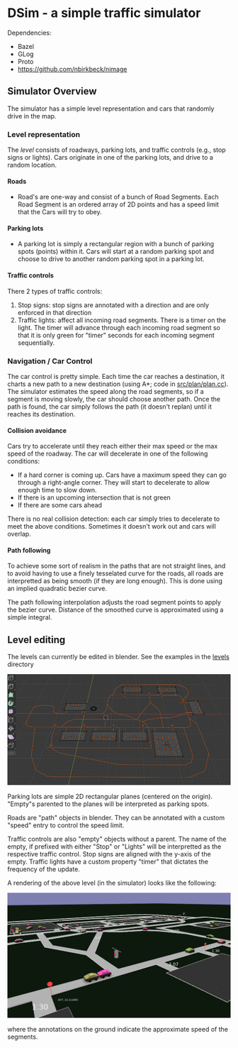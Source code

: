 # DSim - a simple traffic simulator

Dependencies:

 * Bazel
 * GLog
 * Proto
 * https://github.com/nbirkbeck/nimage


## Simulator Overview

The simulator has a simple level representation and cars that randomly drive in the
map.
 

### Level representation

The *level* consists of roadways, parking lots, and traffic controls (e.g., 
stop signs or lights). Cars originate in one of the parking lots, and drive to a random 
location.

#### Roads

* Road's are one-way and consist of a bunch of Road Segments. Each Road Segment
is an ordered array of 2D points and has a speed limit that the Cars will try to obey.

#### Parking lots

* A parking lot is simply a rectangular region with a bunch of parking spots (points)
within it. Cars will start at a random parking spot and choose to drive to another
random parking spot in a parking lot.

#### Traffic controls

There 2 types of traffic controls:

1. Stop signs: stop signs are annotated with a direction and are only enforced in that direction
1. Traffic lights: affect all incoming road segments. There is a timer on the light. The timer
will advance through each incoming road segment so that it is only green for "timer" 
seconds for each incoming segment sequentially.

### Navigation / Car Control

The car control is pretty simple. Each time the car reaches a destination, it charts
a new path to a new destination (using A*; code in [src/plan/plan.cc](src/plan/plan.cc)). 
The simulator estimates the speed along the road segments, so if a segment is moving
 slowly, the car should choose another path. Once the path is found, the car simply 
follows the path (it doesn't  replan) until it reaches its destination.

#### Collision avoidance

Cars try to accelerate until they reach either their max speed or the max speed of 
the roadway. The car will decelerate in one of the following conditions:

* If a hard corner is coming up. Cars have a maximum speed they can go through a
right-angle corner. They will start to decelerate to allow enough time to slow down.
* If there is an upcoming intersection that is not green
* If there are some cars ahead

There is no real collision detection: each car simply tries to decelerate to meet 
the above conditions. Sometimes it doesn't work out and cars will overlap.

#### Path following

To achieve some sort of realism in the paths that are not straight lines, and to avoid 
having to use a finely tesselated curve for the roads, all roads are interpretted
as being smooth (if they are long enough). This is done using an implied
 quadratic bezier curve.

The path following interpolation adjusts the road segment points to apply the bezier 
curve. Distance of the smoothed curve is approximated using a simple integral.


## Level editing

The levels can currently be edited in blender. See the examples in the [levels](levels) directory

![blender-level](media/blender-level.png)

Parking lots are simple 2D rectangular planes (centered on the origin). "Empty"s parented 
to the planes will be interpreted as parking spots.

Roads are "path" objects in blender. They can be annotated with a custom "speed" entry
to control the speed limit.

Traffic controls are also "empty" objects without a parent. The name of the empty, if
prefixed with either "Stop" or "Lights" will be interpretted as the respective traffic control. 
Stop signs are aligned with the y-axis of the empty. Traffic lights have a custom 
property "timer" that dictates the frequency of the update.

A rendering of the above level (in the simulator) looks like the following:

![](media/full_level_lights.png)

where the annotations on the ground indicate the approximate speed of the segments.





